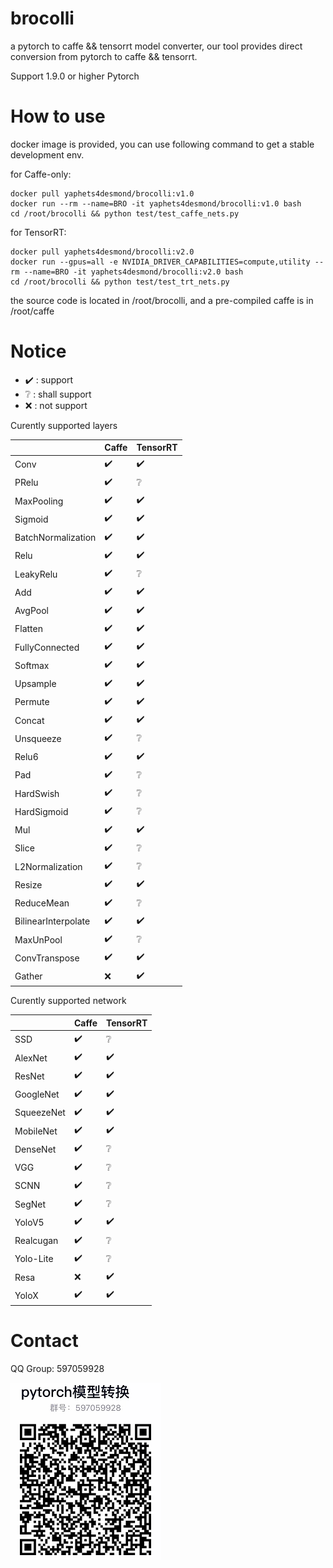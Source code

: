 # brocolli

a pytorch to caffe && tensorrt model converter, our tool provides direct conversion from pytorch to caffe && tensorrt.

Support 1.9.0 or higher Pytorch

# How to use
docker image is provided, you can use following command to get a stable development env.

for Caffe-only:
```
docker pull yaphets4desmond/brocolli:v1.0
docker run --rm --name=BRO -it yaphets4desmond/brocolli:v1.0 bash
cd /root/brocolli && python test/test_caffe_nets.py
```
for TensorRT:
```
docker pull yaphets4desmond/brocolli:v2.0
docker run --gpus=all -e NVIDIA_DRIVER_CAPABILITIES=compute,utility --rm --name=BRO -it yaphets4desmond/brocolli:v2.0 bash
cd /root/brocolli && python test/test_trt_nets.py
```

the source code is located in /root/brocolli, and a pre-compiled caffe is in /root/caffe

# Notice 

* ✔️ : support 
* ❔ : shall support
* ❌ : not support

Curently supported layers

|                    |Caffe|TensorRT|
|---                 |---|---|
|Conv                |✔️|✔️|
|PRelu               |✔️|❔|
|MaxPooling          |✔️|✔️|
|Sigmoid             |✔️|✔️|
|BatchNormalization  |✔️|✔️|
|Relu                |✔️|✔️|
|LeakyRelu           |✔️|❔|
|Add                 |✔️|✔️|
|AvgPool             |✔️|✔️|
|Flatten             |✔️|✔️|
|FullyConnected      |✔️|✔️|
|Softmax             |✔️|✔️|
|Upsample            |✔️|✔️|
|Permute             |✔️|✔️|
|Concat              |✔️|✔️|
|Unsqueeze           |✔️|❔|
|Relu6               |✔️|✔️|
|Pad                 |✔️|❔|
|HardSwish           |✔️|❔|
|HardSigmoid         |✔️|❔|
|Mul                 |✔️|✔️|
|Slice               |✔️|❔|
|L2Normalization     |✔️|❔|
|Resize              |✔️|✔️|
|ReduceMean          |✔️|❔|
|BilinearInterpolate |✔️|✔️|
|MaxUnPool           |✔️|❔|
|ConvTranspose       |✔️|✔️|
|Gather              |❌|✔️|


Curently supported network

|          |Caffe|TensorRT|
|---       |---|---|
|SSD       |✔️|❔|
|AlexNet   |✔️|✔️|
|ResNet    |✔️|✔️|
|GoogleNet |✔️|✔️|
|SqueezeNet|✔️|✔️|
|MobileNet |✔️|✔️|
|DenseNet  |✔️|❔|
|VGG       |✔️|❔|
|SCNN      |✔️|❔|
|SegNet    |✔️|❔|
|YoloV5    |✔️|✔️|
|Realcugan |✔️|❔|
|Yolo-Lite |✔️|❔|
|Resa      |❌|✔️|
|YoloX     |✔️|✔️|


# Contact
 QQ Group: 597059928
 
 ![image](imgs/QGRPOUP.png)